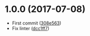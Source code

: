 <a name="1.0.0"></a>
# 1.0.0 (2017-07-08)

* First commit ([308e563](https://github.com/kikobeats/lru-ram/commit/308e563))
* Fix linter ([dcc1ff7](https://github.com/kikobeats/lru-ram/commit/dcc1ff7))



